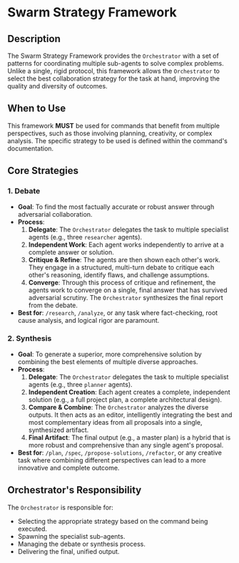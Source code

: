 # Swarm Strategy Framework

## Description
The Swarm Strategy Framework provides the `Orchestrator` with a set of patterns for coordinating multiple sub-agents to solve complex problems. Unlike a single, rigid protocol, this framework allows the `Orchestrator` to select the best collaboration strategy for the task at hand, improving the quality and diversity of outcomes.

## When to Use
This framework **MUST** be used for commands that benefit from multiple perspectives, such as those involving planning, creativity, or complex analysis. The specific strategy to be used is defined within the command's documentation.

## Core Strategies

### 1. Debate
- **Goal**: To find the most factually accurate or robust answer through adversarial collaboration.
- **Process**:
    1.  **Delegate**: The `Orchestrator` delegates the task to multiple specialist agents (e.g., three `researcher` agents).
    2.  **Independent Work**: Each agent works independently to arrive at a complete answer or solution.
    3.  **Critique & Refine**: The agents are then shown each other's work. They engage in a structured, multi-turn debate to critique each other's reasoning, identify flaws, and challenge assumptions.
    4.  **Converge**: Through this process of critique and refinement, the agents work to converge on a single, final answer that has survived adversarial scrutiny. The `Orchestrator` synthesizes the final report from the debate.
- **Best for**: `/research`, `/analyze`, or any task where fact-checking, root cause analysis, and logical rigor are paramount.

### 2. Synthesis
- **Goal**: To generate a superior, more comprehensive solution by combining the best elements of multiple diverse approaches.
- **Process**:
    1.  **Delegate**: The `Orchestrator` delegates the task to multiple specialist agents (e.g., three `planner` agents).
    2.  **Independent Creation**: Each agent creates a complete, independent solution (e.g., a full project plan, a complete architectural design).
    3.  **Compare & Combine**: The `Orchestrator` analyzes the diverse outputs. It then acts as an editor, intelligently integrating the best and most complementary ideas from all proposals into a single, synthesized artifact.
    4.  **Final Artifact**: The final output (e.g., a master plan) is a hybrid that is more robust and comprehensive than any single agent's proposal.
- **Best for**: `/plan`, `/spec`, `/propose-solutions`, `/refactor`, or any creative task where combining different perspectives can lead to a more innovative and complete outcome.

## Orchestrator's Responsibility
The `Orchestrator` is responsible for:
- Selecting the appropriate strategy based on the command being executed.
- Spawning the specialist sub-agents.
- Managing the debate or synthesis process.
- Delivering the final, unified output.